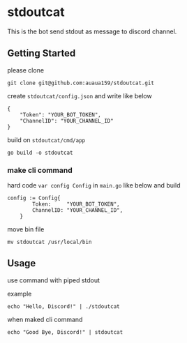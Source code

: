 # stdoutcat
This is the bot send stdout as message to discord channel.
## Getting Started
please clone

```
git clone git@github.com:auaua159/stdoutcat.git
```

create `stdoutcat/config.json` and write like below

```
{
    "Token": "YOUR_BOT_TOKEN",
    "ChannelID": "YOUR_CHANNEL_ID"
}
```
build on `stdoutcat/cmd/app`
```
go build -o stdoutcat
```
### make cli command
hard code `var config Config` in `main.go` like below and build
```
config := Config{
		Token:     "YOUR_BOT_TOKEN",
		ChannelID: "YOUR_CHANNEL_ID",
	}
```
move bin file
```
mv stdoutcat /usr/local/bin
```

## Usage
use command with piped stdout 

example
```
echo "Hello, Discord!" | ./stdoutcat
```

when maked cli command
```
echo "Good Bye, Discord!" | stdoutcat
```